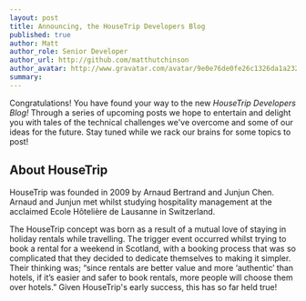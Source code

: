 ```yaml
---
layout: post
title: Announcing, the HouseTrip Developers Blog
published: true
author: Matt
author_role: Senior Developer
author_url: http://github.com/matthutchinson
author_avatar: http://www.gravatar.com/avatar/9e0e76de0fe26c1326da1a232d4dd2f2?s=36
summary: 
---
```


Congratulations! You have found your way to the new *HouseTrip Developers Blog!*  Through a series of upcoming posts we hope to entertain and delight you with tales of the technical challenges we've overcome and some of our ideas for the future.  Stay tuned while we rack our brains for some topics to post!  

## About HouseTrip

HouseTrip was founded in 2009 by Arnaud Bertrand and Junjun Chen. Arnaud and Junjun met whilst studying hospitality management at the acclaimed Ecole Hôtelière de Lausanne in Switzerland.
 
The HouseTrip concept was born as a result of a mutual love of staying in holiday rentals while travelling. The trigger event occurred whilst trying to book a rental for a weekend in Scotland, with a booking process that was so complicated that they decided to dedicate themselves to making it simpler. Their thinking was; &ldquo;since rentals are better value and more &lsquo;authentic&rsquo; than hotels, if it’s easier and safer to book rentals, more people will choose them over hotels.&rdquo; Given HouseTrip's early success, this has so far held true!
